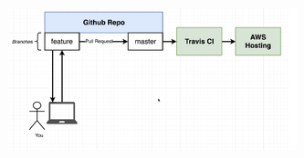 ![worflow-diagram](https://github.com/AIP-codedb/Docker-Practice/blob/main/production-workflow/image1.png)